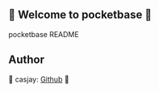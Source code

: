 ## 👋 Welcome to pocketbase 🚀  

pocketbase README  
  
  
## Author  

🤖 casjay: [Github](https://github.com/casjay) 🤖  
